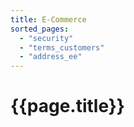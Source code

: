```yaml
---
title: E-Commerce
sorted_pages:
  - "security"
  - "terms_customers"
  - "address_ee"
---
```

# {{page.title}}
